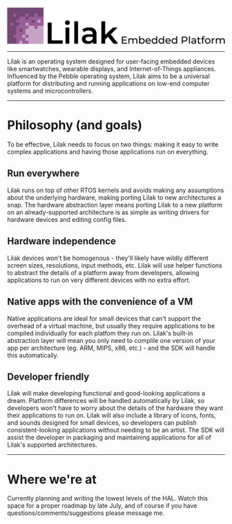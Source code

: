 <p align="center">
  <img src="documentation/art/logo_fullname_hq.png" width="800" title="Lilak">
</p>

---

Lilak is an operating system designed for user-facing embedded devices like smartwatches, wearable displays, and Internet-of-Things appliances. 
Influenced by the Pebble operating system, Lilak aims to be a universal platform for distributing and running applications on low-end computer systems and microcontrollers. 

---

# Philosophy (and goals) #

To be effective, Lilak needs to focus on two things: making it easy to write complex applications and having those applications run on everything.

## Run everywhere ##

Lilak runs on top of other RTOS kernels and avoids making any assumptions about the underlying hardware, making porting Lilak to new architectures a snap. 
The hardware abstraction layer means porting Lilak to a new platform on an already-supported architecture is as simple as writing drivers for hardware devices and editing config files.

## Hardware independence ##

Lilak devices won't be homogenous - they'll likely have wildly different screen sizes, resolutions, input methods, etc. 
Lilak will use helper functions to abstract the details of a platform away from developers, allowing applications to run on very different devices with no extra effort. 

## Native apps with the convenience of a VM ##

Native applications are ideal for small devices that can't support the overhead of a virtual machine, but usually they require applications to be compiled individually for each platfom they run on.
Lilak's built-in abstraction layer will mean you only need to complile one version of your app per architecture (eg. ARM, MIPS, x86, etc.) - and the SDK will handle this automatically. 

## Developer friendly ##

Lilak will make developing functional and good-looking applications a dream. 
Platform differences will be handled automatically by Lilak, so developers won't have to worry about the details of the hardware they want their applications to run on.
Lilak will also include a library of icons, fonts, and sounds designed for small devices, so developers can publish consistent-looking applications without needing to be an artist.
The SDK will assist the developer in packaging and maintaining applications for all of Lilak's supported architectures.

---

# Where we're at #

Currently planning and writing the lowest levels of the HAL. Watch this space for a proper roadmap by late July, and of course if you have questions/comments/suggestions please message me. 

